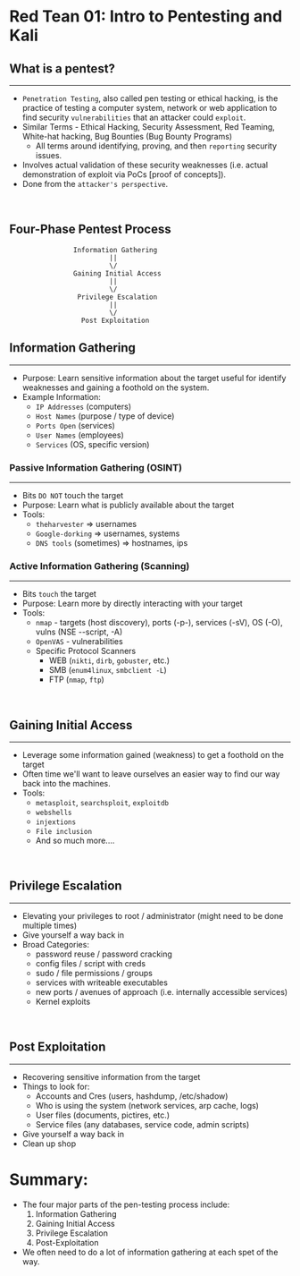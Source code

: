 # Red Tean 01: Intro to Pentesting and Kali

## What is a pentest?
---
- `Penetration Testing`, also called pen testing or ethical hacking, is the practice of testing a computer system, network or web application to find security `vulnerabilities` that an attacker could `exploit`.
- Similar Terms - Ethical Hacking, Security Assessment, Red Teaming, White-hat hacking, Bug Bounties (Bug Bounty Programs)
    - All terms around identifying, proving, and then `reporting` security issues.
- Involves actual validation of these security weaknesses (i.e. actual demonstration of exploit via PoCs [proof of concepts]).
- Done from the `attacker's perspective`.

<br/>

## Four-Phase Pentest Process
                    Information Gathering
                             ||
                             \/
                    Gaining Initial Access
                             ||
                             \/
                     Privilege Escalation
                             ||
                             \/
                      Post Exploitation

## Information Gathering
---
- Purpose: Learn sensitive information about the target useful for identify weaknesses and gaining a foothold on the system.
- Example Information:
    - `IP Addresses` (computers)
    - `Host Names` (purpose / type of device)
    - `Ports Open` (services)
    - `User Names` (employees)
    - `Services` (OS, specific version)

### Passive Information Gathering (OSINT)
---
- Bits `DO NOT` touch the target
- Purpose: Learn what is publicly available about the target
- Tools:
    - `theharvester` => usernames
    - `Google-dorking` => usernames, systems
    - `DNS tools` (sometimes) => hostnames, ips

### Active Information Gathering (Scanning)
---
- Bits `touch` the target
- Purpose: Learn more by directly interacting with your target
- Tools: 
    - `nmap` - targets (host discovery), ports (-p-), services (-sV), OS (-O), vulns (NSE --script, -A)
    - `OpenVAS` - vulnerabilities
    - Specific Protocol Scanners
        - WEB (`nikti`, `dirb`, `gobuster`, etc.)
        - SMB (`enum4linux`, `smbclient -L`)
        - FTP (`nmap`, `ftp`)

<br/>

## Gaining Initial Access
---
- Leverage some information gained (weakness) to get a foothold on the target
- Often time we'll want to leave ourselves an easier way to find our way back into the machines.
- Tools:
    - `metasploit`, `searchsploit`, `exploitdb`
    - `webshells`
    - `injextions`
    - `File inclusion`
    - And so much more....

<br/>

## Privilege Escalation
---
- Elevating your privileges to root / administrator (might need to be done multiple times)
- Give yourself a way back in
- Broad Categories:     
    - password reuse / password cracking
    - config files / script with creds
    - sudo / file permissions / groups
    - services with writeable executables
    - new ports / avenues of approach (i.e. internally accessible services)
    - Kernel exploits

<br/>

## Post Exploitation
---
- Recovering sensitive information from the target
- Things to look for:
    - Accounts and Cres (users, hashdump, /etc/shadow)
    - Who is using the system (network services, arp cache, logs)
    - User files (documents, pictires, etc.)
    - Service files (any databases, service code, admin scripts)
- Give yourself a way back in
- Clean up shop

# Summary:
- The four major parts of the pen-testing process include:
    1. Information Gathering
    2. Gaining Initial Access
    3. Privilege Escalation
    4. Post-Exploitation
- We often need to do a lot of information gathering at each spet of the way.